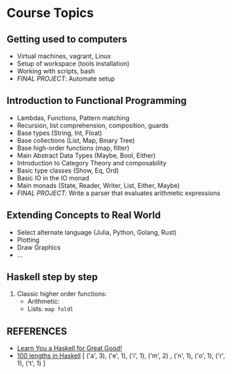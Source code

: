 # Course Topics

## Getting used to computers

- Virtual machines, vagrant, Linux
- Setup of workspace (tools installation)
- Working with scripts, bash
- *FINAL PROJECT*: Automate setup

## Introduction to Functional Programming

- Lambdas, Functions, Pattern matching
- Recursion, list comprehension, composition, guards
- Base types (String, Int, Float)
- Base collections (List, Map, Binary Tree)
- Base high-order functions (map, filter)
- Main Abstract Data Types (Maybe, Bool, Either)
- Introduction to Category Theory and composability
- Basic type classes (Show, Eq, Ord)
- Basic IO in the IO monad
- Main monads (State, Reader, Writer, List, Either, Maybe)
- *FINAL PROJECT*: Write a parser that evaluates arithmetic expressions

## Extending Concepts to Real World

- Select alternate language (Julia, Python, Golang, Rust) 
- Plotting
- Draw Graphics
- ...

## Haskell step by step

1. Classic higher order functions:
    - Arithmetic: 
    - Lists: `map foldl `


## REFERENCES

- [Learn You a Haskell for Great Good!](https://learnyouahaskell.github.io/chapters.html)
- [100 lengths in Haskell](https://github.com/edahlgren/100-lengths-in-Haskell)
[ ('a', 3), ('e', 1), ('i', 1), ('m', 2)
, ('n', 1), ('o', 1), ('r', 1), ('t', 1) ]
